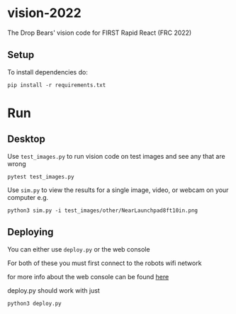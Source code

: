 # vision-2022
The Drop Bears' vision code for FIRST Rapid React (FRC 2022)

## Setup
To install dependencies do:

    pip install -r requirements.txt

# Run
## Desktop
Use `test_images.py` to run vision code on test images and see any that are wrong

    pytest test_images.py

Use `sim.py` to view the results for a single image, video, or webcam on your computer
e.g.

    python3 sim.py -i test_images/other/NearLaunchpad8ft10in.png

## Deploying
You can either use `deploy.py` or the web console

For both of these you must first connect to the robots wifi network

for more info about the web console can be found [here](https://docs.wpilib.org/en/stable/docs/software/vision-processing/wpilibpi/the-raspberry-pi-frc-console.html)

deploy.py should work with just

    python3 deploy.py

